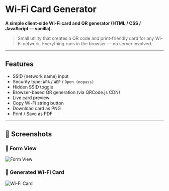 # Wi-Fi Card Generator

**A simple client-side Wi-Fi card and QR generator (HTML / CSS / JavaScript — vanilla).**

> Small utility that creates a QR code and print-friendly card for any Wi-Fi network. Everything runs in the browser — no server involved.

---

## Features
- SSID (network name) input  
- Security type: `WPA` / `WEP` / `Open (nopass)`  
- Hidden SSID toggle  
- Browser-based QR generation (via QRCode.js CDN)  
- Live card preview  
- Copy Wi-Fi string button  
- Download card as PNG  
- Print / Save as PDF  

---



## 📸 Screenshots

### 🔹 Form View
![Form View](./Images/Wi-fi%20Print.png)

### 🔹 Generated Wi-Fi Card
![Wi-Fi Card](./Images/Wifi-LogIn.png)
